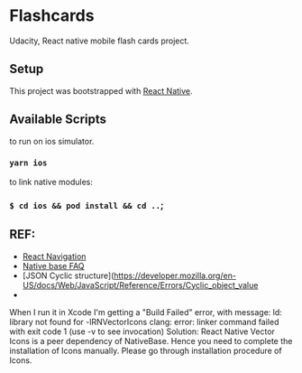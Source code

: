 # Flashcards

Udacity, React native mobile flash cards project.

## Setup

This project was bootstrapped with [React Native](https://reactnative.dev/).

## Available Scripts

to run on ios simulator.

### `yarn ios`

to link native modules:

### `$ cd ios && pod install && cd ..`;

## REF:

- [React Navigation](https://reactnavigation.org/docs/bottom-tab-navigator/)
- [Native base FAQ](https://nativebase.io/docs/v0.3.0/faq)
- [JSON Cyclic structure](https://developer.mozilla.org/en-US/docs/Web/JavaScript/Reference/Errors/Cyclic_object_value
- []()

When I run it in Xcode I'm getting a "Build Failed" error, with message: ld: library not found for -lRNVectorIcons clang: error: linker command failed with exit code 1 (use -v to see invocation) Solution: React Native Vector Icons is a peer dependency of NativeBase. Hence you need to complete the installation of Icons manually. Please go through installation procedure of Icons.
